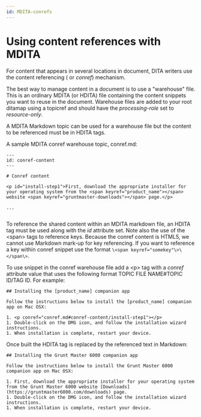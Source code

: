 ```yaml
---
id: MDITA-conrefs
---
```


# Using content references with MDITA

For content that appears in several locations in document, DITA writers use the content referencing ( or *conref*) mechanism.

The best way to manage content in a document is to use a "warehouse" file. This is an ordinary MDITA (or HDITA) file containing the content snippets you want to reuse in the document. Warehouse files are added to your root ditamap using a topicref and should have the *processing-role* set to *resource-only*. 

A MDITA Markdown topic can be used for a warehouse file but the content to be referenced must be in HDITA tags.

A sample MDITA conref warehouse topic, conref.md:
```
---
id: conref-content
---

# Conref content

<p id="install-step1">First, download the appropriate installer for your operating system from the <span keyref="product_name"></span> website <span keyref="gruntmaster-downloads"></span> page.</p>

...
 
```
To reference the shared content within an MDITA markdown file, an HDITA tag must be used along with the *id* attribute set. Note also the use of the \<span\> tags to reference keys. Because the conref content is HTML5, we cannot use Markdown mark-up for key referencing. If you want to reference a key within conref snippet use the format `\<span keyref="somekey"\>\</span\>`.

To use snippet in the conref warehouse file add a \<p\> tag with a *conref* attribute value that uses the following format TOPIC FILE NAME#TOPIC ID/TAG ID. For example:
```
## Installing the [product_name] companion app

Follow the instructions below to install the [product_name] companion app on Mac OSX:

1. <p conref="conref.md#conref-content/install-step1"></p>
1. Double-click on the DMG icon, and follow the installation wizard instructions.
1. When installation is complete, restart your device.
```
Once built the HDITA tag is replaced by the referenced text in Markdown:
```
## Installing the Grunt Master 6000 companion app

Follow the instructions below to install the Grunt Master 6000 companion app on Mac OSX:

1. First, download the appropriate installer for your operating system from the Grunt Master 6000 website [Downloads](https://gruntmaster6000.com/downloads) page.
1. Double-click on the DMG icon, and follow the installation wizard instructions.
1. When installation is complete, restart your device.
```


